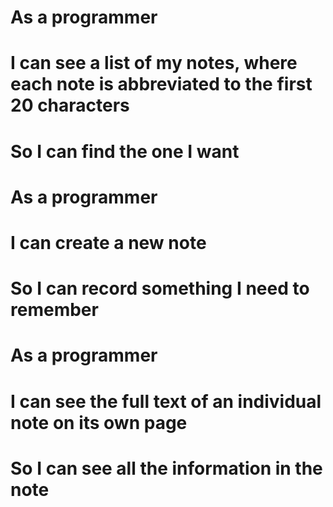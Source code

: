 


# As a programmer
# I can see a list of my notes, where each note is abbreviated to the first 20 characters
# So I can find the one I want

# As a programmer
# I can create a new note
# So I can record something I need to remember

# As a programmer
# I can see the full text of an individual note on its own page
# So I can see all the information in the note